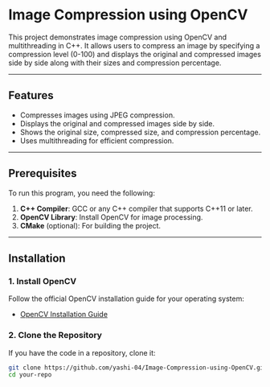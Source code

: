 
# Image Compression using OpenCV

This project demonstrates image compression using OpenCV and multithreading in C++. It allows users to compress an image by specifying a compression level (0-100) and displays the original and compressed images side by side along with their sizes and compression percentage.

---

## Features
- Compresses images using JPEG compression.
- Displays the original and compressed images side by side.
- Shows the original size, compressed size, and compression percentage.
- Uses multithreading for efficient compression.

---

## Prerequisites
To run this program, you need the following:
1. **C++ Compiler**: GCC or any C++ compiler that supports C++11 or later.
2. **OpenCV Library**: Install OpenCV for image processing.
3. **CMake** (optional): For building the project.

---

## Installation

### 1. Install OpenCV
Follow the official OpenCV installation guide for your operating system:
- [OpenCV Installation Guide](https://docs.opencv.org/master/d7/d9f/tutorial_linux_install.html)

### 2. Clone the Repository
If you have the code in a repository, clone it:
```bash
git clone https://github.com/yashi-04/Image-Compression-using-OpenCV.git
cd your-repo
